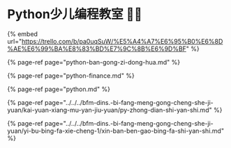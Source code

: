 # Python少儿编程教室 👩‍🏫

{% embed url="https://trello.com/b/pa0uqSuW/%E5%A4%A7%E6%95%B0%E6%8D%AE%E6%99%BA%E8%83%BD%E7%9C%8B%E6%9D%BF" %}

{% page-ref page="python-ban-gong-zi-dong-hua.md" %}

{% page-ref page="python-finance.md" %}

{% page-ref page="python.md" %}

{% page-ref page="../../../bfm-dins.-bi-fang-meng-gong-cheng-she-ji-yuan/kai-yuan-xiang-mu-yan-jiu-yuan/py-zhong-dian-shi-yan-shi.md" %}



{% page-ref page="../../../bfm-dins.-bi-fang-meng-gong-cheng-she-ji-yuan/yi-bu-bing-fa-xie-cheng-1/xin-ban-ben-gao-bing-fa-shi-yan-shi.md" %}



